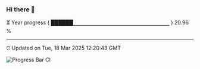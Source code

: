 ### Hi there 👋

⏳ Year progress { ██████▁▁▁▁▁▁▁▁▁▁▁▁▁▁▁▁▁▁▁▁▁▁▁▁ } 20.96 %

---

⏰ Updated on Tue, 18 Mar 2025 12:20:43 GMT

![Progress Bar CI](https://github.com/Shyam-Makwana/GitHub-Actions-Demo/workflows/Progress%20Bar%20CI/badge.svg)

